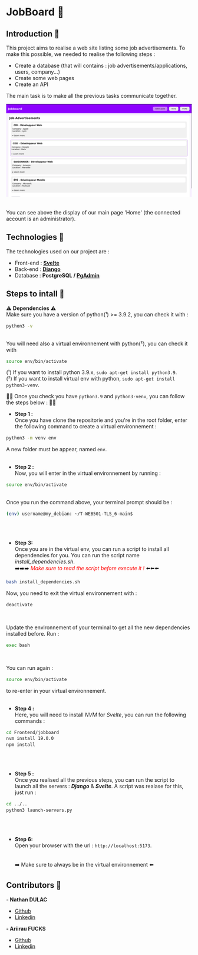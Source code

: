 # JobBoard 💼

## Introduction 📖
This project aims to realise a web site listing some job advertisements.
To make this possible, we needed to realise the following steps :
- Create a database (that will contains : job advertisements/applications, users, company...)
- Create some web pages
- Create an API 

The main task is to make all the previous tasks communicate together.

![Screenshot of our Home on Joboard](screenshot_home_jobboard.png)

<br>You can see above the display of our main page 'Home' (the connected account is an administrator).<br>

## Technologies 💯

The technologies used on our project are :
- Front-end : **[Svelte](https://svelte.dev/)**
- Back-end : **[Django](https://www.django-rest-framework.org/)**
- Database : **PostgreSQL / [PgAdmin](https://www.pgadmin.org/)**

## Steps to intall 📝
⚠️ **Dependencies** ⚠️<br>
Make sure you have a version of python(¹) >= 3.9.2, you can check it with : 
```bash
python3 -v
```
<br>
You will need also a virtual environnement with python(²), you can check it with <br>

```bash
source env/bin/activate
```



(¹) If you want to install python 3.9.x, `sudo apt-get install python3.9`.<br>
(²) If you want to install virtual env with python, `sudo apt-get install python3-venv`.<br>

👍🏼 Once you check you have `python3.9` and `python3-venv`, you can follow the steps below : 👍🏼<br>

- **Step 1 :**<br>
Once you have clone the repositorie and you're in the root folder, enter the following command to create a virtual environnement : 
```bash
python3 -m venv env
```
A new folder must be appear, named `env`. <br><br>

- **Step 2 :**<br>
Now, you will enter in the virtual environnement by running : 
```bash
source env/bin/activate
```
<br>
Once you run the command above, your terminal prompt should be :

```bash
(env) username@my_debian: ~/T-WEB501-TLS_6-main$
``` 
<br><br>

- **Step 3:**<br>
Once you are in the virtual env, you can run a script to install all dependencies for you. You can run the script name _install_dependencies.sh_.<br>
➡️➡️➡️<font color="red"> _Make sure to read the script before execute it !_ </font> ⬅️⬅️⬅️

```bash
bash install_dependencies.sh
```

Now, you need to exit the virtual environnement with : 

```bash
deactivate
```
<br>

Update the environnement of your terminal to get all the new dependencies installed before. Run : 

```bash
exec bash
```
<br>

You can run again :

```bash
source env/bin/activate
```
to re-enter in your virtual environnement.<br><br>
- **Step 4 :**<br>
Here, you will need to install _NVM_ for _Svelte_, you can run the following commands :<br>

```bash
cd Frontend/jobboard
nvm install 19.0.0
npm install
```
<br><br>

- **Step 5 :**<br>
Once you realised all the previous steps, you can run the script to launch all the servers : ***Django*** & ***Svelte***.
A script was realase for this, just run : <br>

```bash
cd ../..
python3 launch-servers.py
```
<br><br>
- **Step 6:**<br>
Open your browser with the url : `http://localhost:5173`.<br><br><br>
➡️ Make sure to always be in the virtual environnement ⬅️<br>

## Contributors 💪 
**- Nathan DULAC** <br>
- [Github](https://github.com/Torahime3)
- [Linkedin](https://www.linkedin.com/in/nathan-dulac-2aa654257/)<br>

**- Ariirau FUCKS** <br>
- [Github](https://github.com/AriirauF)
- [Linkedin](https://www.linkedin.com/in/ariirau-fucks-9234a226b/) 
